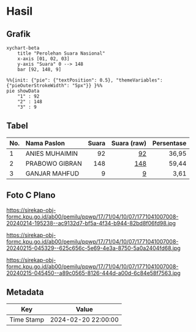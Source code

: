 # Hasil

## Grafik

```mermaid
xychart-beta
    title "Perolehan Suara Nasional"
    x-axis [01, 02, 03]
    y-axis "Suara" 0 --> 148
    bar [92, 148, 9]
```

```mermaid
%%{init: {"pie": {"textPosition": 0.5}, "themeVariables": {"pieOuterStrokeWidth": "5px"}} }%%
pie showData
    "1" : 92
    "2" : 148
    "3" : 9
```

## Tabel

| No. | Nama Paslon    | Suara | Suara (raw) | Persentase |
|:--- |:-------------- | -----:| -----------:| ----------:|
| 1   | ANIES MUHAIMIN | 92    | [92][p-1]   | 36,95      |
| 2   | PRABOWO GIBRAN | 148   | [148][p-2]  | 59,44      |
| 3   | GANJAR MAHFUD  | 9     | [9][p-3]    | 3,61       |


[p-1]: https://github.com/gigit-pemilu/pemilu-2024/blob/main/pilpres/hitung-suara/sub/17-bengkulu/sub/71-kota-bengkulu/sub/04-muara-bangka-hulu/sub/1007-rawa-makmur-permai/sub/008-tps/sub/paslon-1.txt
[p-2]: https://github.com/gigit-pemilu/pemilu-2024/blob/main/pilpres/hitung-suara/sub/17-bengkulu/sub/71-kota-bengkulu/sub/04-muara-bangka-hulu/sub/1007-rawa-makmur-permai/sub/008-tps/sub/paslon-2.txt
[p-3]: https://github.com/gigit-pemilu/pemilu-2024/blob/main/pilpres/hitung-suara/sub/17-bengkulu/sub/71-kota-bengkulu/sub/04-muara-bangka-hulu/sub/1007-rawa-makmur-permai/sub/008-tps/sub/paslon-3.txt

## Foto C Plano

https://sirekap-obj-formc.kpu.go.id/ab00/pemilu/ppwp/17/71/04/10/07/1771041007008-20240214-195238--ac9132d7-bf5a-4f34-b944-82bd8f06fd98.jpg

https://sirekap-obj-formc.kpu.go.id/ab00/pemilu/ppwp/17/71/04/10/07/1771041007008-20240215-045329--625c656c-5e69-4e3a-8750-5a0a2404fd68.jpg

https://sirekap-obj-formc.kpu.go.id/ab00/pemilu/ppwp/17/71/04/10/07/1771041007008-20240215-045450--a89c0565-8126-444d-a00d-6c84e58f7563.jpg


## Metadata

| Key        | Value               |
| ---------- | ------------------- |
| Time Stamp | 2024-02-20 22:00:00 |



